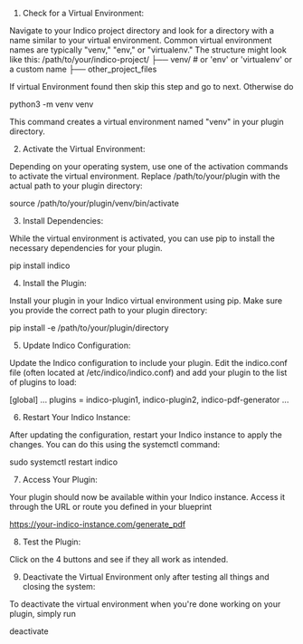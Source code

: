 
1. Check for a Virtual Environment:

Navigate to your Indico project directory and look for a directory with a name similar to your virtual environment. Common virtual environment names are typically "venv," "env," or "virtualenv." The structure might look like this:
/path/to/your/indico-project/
├── venv/  # or 'env' or 'virtualenv' or a custom name
├── other_project_files

If virtual Environment found then skip this step and go to next.
Otherwise do 


python3 -m venv venv


This command creates a virtual environment named "venv" in your plugin directory.

2. Activate the Virtual Environment:

Depending on your operating system, use one of the activation commands to activate the virtual environment. Replace /path/to/your/plugin with the actual path to your plugin directory:


source /path/to/your/plugin/venv/bin/activate


3. Install Dependencies:

While the virtual environment is activated, you can use pip to install the necessary dependencies for your plugin. 


pip install indico


4. Install the Plugin:

Install your plugin in your Indico virtual environment using pip. Make sure you provide the correct path to your plugin directory:


pip install -e /path/to/your/plugin/directory


5. Update Indico Configuration:

Update the Indico configuration to include your plugin. Edit the indico.conf file (often located at /etc/indico/indico.conf) and add your plugin to the list of plugins to load:


[global]
...
plugins = indico-plugin1, indico-plugin2, indico-pdf-generator 
...


6. Restart Your Indico Instance:

After updating the configuration, restart your Indico instance to apply the changes. You can do this using the systemctl command:


sudo systemctl restart indico


7. Access Your Plugin:

Your plugin should now be available within your Indico instance. Access it through the URL or route you defined in your blueprint


https://your-indico-instance.com/generate_pdf


8. Test the Plugin:

Click on the 4 buttons and see if they all work as intended.


9. Deactivate the Virtual Environment only after testing all things and closing the system:

To deactivate the virtual environment when you're done working on your plugin, simply run


deactivate
